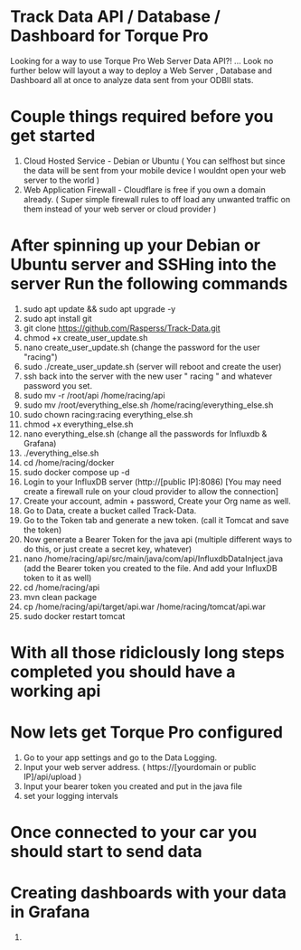 # Track Data API / Database / Dashboard for Torque Pro

Looking for a way to use Torque Pro Web Server Data API?! ... Look no further below will layout a way to deploy a Web Server , Database and Dashboard all at once to analyze data sent from your ODBII stats.

# Couple things required before you get started
1. Cloud Hosted Service - Debian or Ubuntu ( You can selfhost but since the data will be sent from your mobile device I wouldnt open your web server to the world )
3. Web Application Firewall - Cloudflare is free if you own a domain already. ( Super simple firewall rules to off load any unwanted traffic on them instead of your web server or cloud provider )

# After spinning up your Debian or Ubuntu server and SSHing into the server Run the following commands
1. sudo apt update && sudo apt upgrade -y
2. sudo apt install git
3. git clone https://github.com/Rasperss/Track-Data.git
4. chmod +x create_user_update.sh
5. nano create_user_update.sh (change the password for the user "racing")
6. sudo ./create_user_update.sh (server will reboot and create the user)
7. ssh back into the server with the new user " racing " and whatever password you set.
8. sudo mv -r /root/api /home/racing/api
9. sudo mv /root/everything_else.sh /home/racing/everything_else.sh
10. sudo chown racing:racing everything_else.sh
11. chmod +x everything_else.sh
12. nano everything_else.sh (change all the passwords for Influxdb & Grafana)
13. ./everything_else.sh
14. cd /home/racing/docker
15. sudo docker compose up -d
16. Login to your InfluxDB server (http://[public IP]:8086) [You may need create a firewall rule on your cloud provider to allow the connection]
17. Create your account, admin + password, Create your Org name as well.
18. Go to Data, create a bucket called Track-Data.
19. Go to the Token tab and generate a new token. (call it Tomcat and save the token)
20. Now generate a Bearer Token for the java api (multiple different ways to do this, or just create a secret key, whatever)
21. nano /home/racing/api/src/main/java/com/api/InfluxdbDataInject.java (add the Bearer token you created to the file. And add your InfluxDB token to it as well)
22. cd /home/racing/api
23. mvn clean package
24. cp /home/racing/api/target/api.war /home/racing/tomcat/api.war
25. sudo docker restart tomcat

# With all those ridiclously long steps completed you should have a working api

# Now lets get Torque Pro configured
1. Go to your app settings and go to the Data Logging.
2. Input your web server address. ( https://[yourdomain or public IP]/api/upload )
3. Input your bearer token you created and put in the java file
4. set your logging intervals

# Once connected to your car you should start to send data

# Creating dashboards with your data in Grafana
1.
